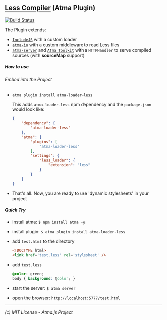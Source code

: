 [Less Compiler](http://lesscss.org) (Atma Plugin)
-----
[![Build Status](https://travis-ci.org/atmajs/atma-loader-less.png?branch=master)](https://travis-ci.org/atmajs/atma-loader-less)

The Plugin extends:
- [`IncludeJS`](https://github.com/atmajs/IncludeJS) with a custom loader
- [`atma-io`](https://github.com/atmajs/atma-io) with a custom middleware to read Less files
- [`atma-server`](https://github.com/atmajs/atma-server) and [`Atma Toolkit`](https://github.com/atmajs/Atma.Toolkit) with a `HTTPHandler` to serve compiled sources (with **sourceMap** support)



##### How to use

###### Embed into the Project

+ `atma plugin install atma-loader-less`
	
	This adds `atma-loader-less` npm dependency and the `package.json` would look like:
	```json
	{
		"dependency": {
			"atma-loader-less"
		},
		"atma": {
			"plugins": [
				"atma-loader-less"
			],
			"settings": {
				"less_loader": {
					"extension": "less"
				}
			}
		}
	}
	```
+ That's all. Now, you are ready to use 'dynamic stylesheets' in your project

##### Quick Try

+ install atma: `$ npm install atma -g`
+ install plugin: `$ atma plugin install atma-loader-less`
+ add `test.html` to the directory

    ```html
    <!DOCTYPE html>
    <link href='test.less' rel='stylesheet' />
    ```
+ add `test.less`
    
    ```css
    @color: green;
	body { background: @color; }
    ```
+ start the server: `$ atma server`
+ open the browser: `http://localhost:5777/test.html`



----
_(c) MIT License - Atma.js Project_